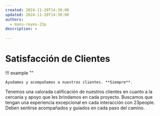 ```yaml
---
created: 2024-11-20T14:30:00
updated: 2024-11-20T14:30:00
authors:
  - manu-reyes-23p
description: >
    
---
```


# Satisfacción de Clientes

!!! example ""

    Ayudamos y acompañamos a nuestros clientes. **Siempre**.

Tenemos una valorada calificación de nuestros clientes en cuanto a la cercania y apoyo que les brindamos en cada proyecto. Buscamos que tengan una experiencia excepcional en cada interacción con 23people. Deben sentirse acompañados y guiados en cada paso del camino.

